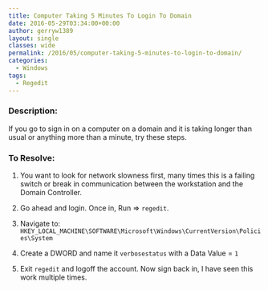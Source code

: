 ```yaml
---
title: Computer Taking 5 Minutes To Login To Domain
date: 2016-05-29T03:34:00+00:00
author: gerryw1389
layout: single
classes: wide
permalink: /2016/05/computer-taking-5-minutes-to-login-to-domain/
categories:
  - Windows
tags:
  - Regedit
---
```

<!--more-->

### Description:

If you go to sign in on a computer on a domain and it is taking longer than usual or anything more than a minute, try these steps.

### To Resolve:

1. You want to look for network slowness first, many times this is a failing switch or break in communication between the workstation and the Domain Controller.

2. Go ahead and login. Once in, Run => `regedit`.

3. Navigate to: `HKEY_LOCAL_MACHINE\SOFTWARE\Microsoft\Windows\CurrentVersion\Policies\System`

4. Create a DWORD and name it `verbosestatus` with a Data Value = `1`

5. Exit `regedit` and logoff the account. Now sign back in, I have seen this work multiple times.
